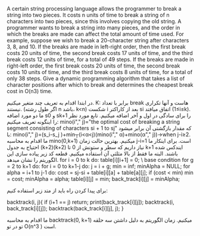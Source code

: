 A certain string processing language allows the programmer to break a string into two pieces. It costs n units of time to break a string of n characters into two pieces, since this involves copying the old string. A programmer wants to break a string into many pieces, and the order in which the breaks are made can affect the total amount of time used. For example, suppose we wish to break a 20-character string after characters 3, 8, and 10. If the breaks are made in left-right order, then the first break costs 20 units of time, the second break costs 17 units of time, and the third break costs 12 units of time, for a total of 49 steps. If the breaks are made in right-left order, the first break costs 20 units of time, the second break costs 10 units of time, and the third break costs 8 units of time, for a total of only 38 steps. Give a dynamic programming algorithm that takes a list of character positions after which to break and determines the cheapest break cost in O(n3) time.

در ابتدا اقدام به تعریف چند متغیر میکنیم.
K: برابر با تعداد break هاست و آنها تکراری نیستند. (اگر طول رشته n باشد، k<n)
شکست  i بعد از کاراکتر si اتفاق میافتد (1≤i≤k). ما دو مورد اضافه s0 و sk+1 را برای سادگی در اول و آخر اضافه میکنیم. 
تابع مورد نظر را اینگونه تعریف میکنیم:
mino(i"," j)="the optimal cost of breaking a string segment consisting of characters si + 1 to sj" 
که مقدار بازگشتی آن برابر میشود با:
mino(i"," j)=(s_i-s_j )+min┬(i<α<j)⁡(mino(i"," α)+mino(α"," j))→when j-i≥2.
ما اقدام به محاسبه mino(0,k+1) میکنیم. بهترین حالت زمان j-i=1 است.
برای اینکار ما احتیاج به جدول (k+2)(k+2) نیاز داریم که سطر و ستونش از 0 تا k+1 ایندکس شده باشند. البته ما فقط از بالا مثلثی آن استفاده میکنیم. قطعه کد زیر پیاده سازی این الگوریتم را نشان میدهد.
for i = 0 to k do: table[i][i+1] = 0; \\ base condition
for g = 2 to k+1 do:
    for i = 0 to k+1-j do:
        j = i + g;
        min = inf;
        minAlpha = NULL;
        for alpha = i+1 to j-1 do:
            cost = sj-si + table[i][a] + table[a][j];
            if (cost < min) 
                min = cost;
                minAlpha = alpha;
        table[i][j] = min;
        back_track[i][j] = minAlpha;
        

برای پیدا کردن راه باید از متد زیر استفاده کنیم:

backtrack(i, j){
    if (i+1 == j) return;
    print(back_track[i][j]);
    backtrack(i, back_track[i][j]);
    backtrack(back_track[i][j], j);
}

ما اقدام به محاسبه backtrack(0, k+1) میکنیم.
زمان الگوریتم به دلیل داشتن سه حلقه تو در تو O(n^3 ) است.
